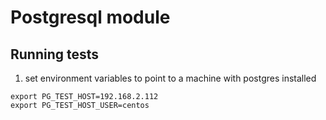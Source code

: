 # Postgresql module


## Running tests

1. set environment variables to point to a machine with postgres installed
```
export PG_TEST_HOST=192.168.2.112
export PG_TEST_HOST_USER=centos
```